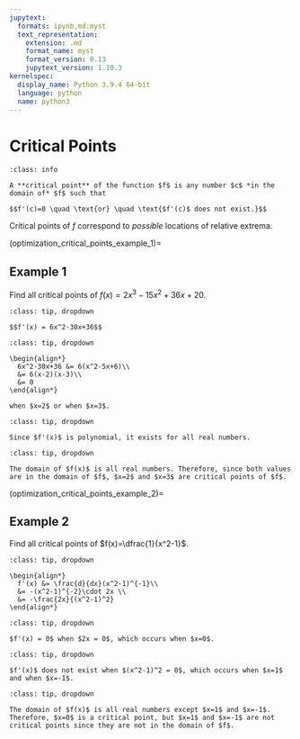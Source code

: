 ```yaml
---
jupytext:
  formats: ipynb,md:myst
  text_representation:
    extension: .md
    format_name: myst
    format_version: 0.13
    jupytext_version: 1.10.3
kernelspec:
  display_name: Python 3.9.4 64-bit
  language: python
  name: python3
---
```

# Critical Points

```{admonition} Definition
:class: info

A **critical point** of the function $f$ is any number $c$ *in the domain of* $f$ such that 

$$f'(c)=0 \quad \text{or} \quad \text{$f'(c)$ does not exist.}$$
```

Critical points of $f$ correspond to *possible* locations of relative extrema.

(optimization_critical_points_example_1)=
## Example 1

Find all critical points of $f(x)=2x^3-15x^2+36x+20$.

```{admonition} Step 1: Compute $f'(x)$. 
:class: tip, dropdown

$$f'(x) = 6x^2-30x+36$$
```

```{admonition} Step 2: Find $x$ such that $f'(x) = 0$.
:class: tip, dropdown

\begin{align*} 
  6x^2-30x+36 &= 6(x^2-5x+6)\\
  &= 6(x-2)(x-3)\\
  &= 0
\end{align*}

when $x=2$ or when $x=3$.
```

```{admonition} Step 3: Find $x$ such that $f'(x)$ does not exist.
:class: tip, dropdown

Since $f'(x)$ is polynomial, it exists for all real numbers.
```

```{admonition} Step 4: Verify that the values found in Steps 2 and 3 are in the domain of $f$.
:class: tip, dropdown

The domain of $f(x)$ is all real numbers. Therefore, since both values are in the domain of $f$, $x=2$ and $x=3$ are critical points of $f$.
```

(optimization_critical_points_example_2)=
## Example 2

Find all critical points of $f(x)=\dfrac{1}{x^2-1}$.

```{admonition} Step 1: Compute $f'(x)$.
:class: tip, dropdown

\begin{align*} 
  f'(x) &= \frac{d}{dx}(x^2-1)^{-1}\\
  &= -(x^2-1)^{-2}\cdot 2x \\
  &= -\frac{2x}{(x^2-1)^2}
\end{align*}
```

```{admonition} Step 2: Find $x$ such that $f'(x) = 0$.
:class: tip, dropdown

$f'(x) = 0$ when $2x = 0$, which occurs when $x=0$.
```

```{admonition} Step 3: Find $x$ such that $f'(x)$ does not exist.
:class: tip, dropdown

$f'(x)$ does not exist when $(x^2-1)^2 = 0$, which occurs when $x=1$ and when $x=-1$.
```

```{admonition} Step 4: Verify that the values found in Steps 2 and 3 are in the domain of $f$.
:class: tip, dropdown

The domain of $f(x)$ is all real numbers except $x=1$ and $x=-1$. Therefore, $x=0$ is a critical point, but $x=1$ and $x=-1$ are not critical points since they are not in the domain of $f$. 
```